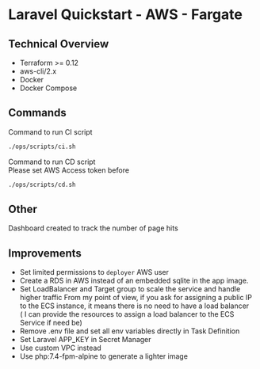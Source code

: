 # Laravel Quickstart - AWS - Fargate

## Technical Overview
 - Terraform >= 0.12
 - aws-cli/2.x
 - Docker
 - Docker Compose
 
## Commands

Command to run CI script  
```bash
./ops/scripts/ci.sh
```

Command to run CD script  
Please set AWS Access token before  
```bash
./ops/scripts/cd.sh
```

## Other
Dashboard created to track the number of page hits

## Improvements
 - Set limited permissions to `deployer` AWS user
 - Create a RDS in AWS instead of an embedded sqlite in the app image. 
 - Set LoadBalancer and Target group to scale the service and handle higher traffic
From my point of view, if you ask for assigning a public IP to the ECS instance, it means there is no need to have a load balancer  
( I can provide the resources to assign a load balancer to the ECS Service if need be)  
 - Remove .env file and set all env variables directly in Task Definition
 - Set Laravel APP_KEY in Secret Manager
 - Use custom  VPC instead
 - Use php:7.4-fpm-alpine to generate a lighter image

